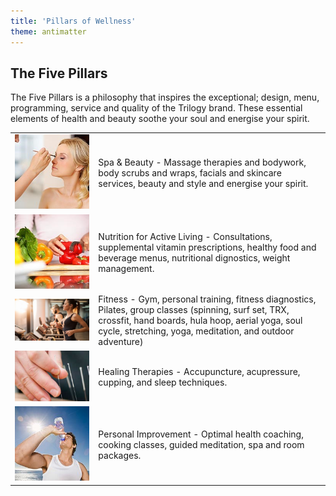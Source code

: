 ```yaml
---
title: 'Pillars of Wellness'
theme: antimatter
---
```


## The Five Pillars
The Five Pillars is a philosophy that inspires the exceptional; design, menu, programming, service and quality of the Trilogy brand.  These essential elements  of health and beauty soothe your soul and energise your spirit.

|    |    |
|  :-----          |  :-----          |
|  ![](beauty.jpg) |  Spa & Beauty - Massage therapies and bodywork, body scrubs and wraps, facials and skincare services, beauty and style and energise your spirit. |
|  ![](nutrition.jpg) | Nutrition for Active Living - Consultations, supplemental vitamin prescriptions, healthy food and beverage menus, nutritional dignostics, weight management. |
|  ![](fitness.jpg) |  Fitness - Gym, personal training, fitness diagnostics, Pilates, group classes (spinning, surf set, TRX, crossfit, hand boards, hula hoop, aerial yoga, soul cycle, stretching, yoga, meditation, and outdoor adventure) |
|  ![](healing.png) |  Healing Therapies - Accupuncture, acupressure, cupping, and sleep techniques. |
|  ![](improvement.jpg) |  Personal Improvement - Optimal health coaching, cooking classes, guided meditation, spa and room packages.|

